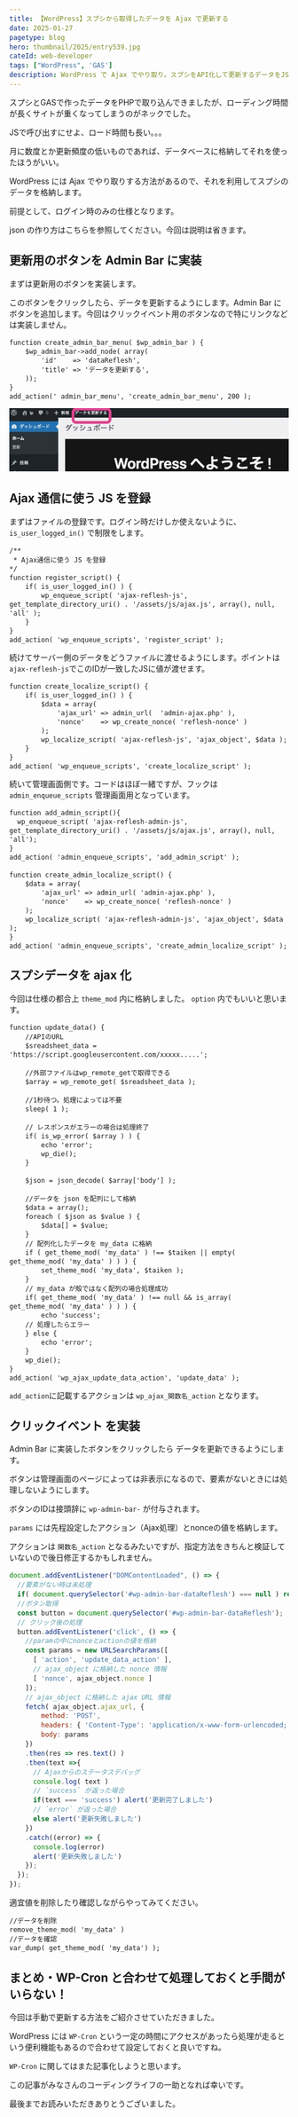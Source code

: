 ```yaml
---
title: 【WordPress】スプシから取得したデータを Ajax で更新する
date: 2025-01-27
pagetype: blog
hero: thumbnail/2025/entry539.jpg
cateId: web-developer
tags: ["WordPress", 'GAS']
description: WordPress で Ajax でやり取り。スプシをAPI化して更新するデータをJSONで取得しDBに格納します。
---
```

スプシとGASで作ったデータをPHPで取り込んできましたが、ローディング時間が長くサイトが重くなってしまうのがネックでした。

JSで呼び出すにせよ、ロード時間も長い。。。

月に数度とか更新頻度の低いものであれば、データベースに格納してそれを使ったほうがいい。

WordPress には Ajax でやり取りする方法があるので、それを利用してスプシのデータを格納します。

<prof></prof>

前提として、ログイン時のみの仕様となります。

json の作り方はこちらを参照してください。今回は説明は省きます。

<card id="/blogs/entry481/"></card>

## 更新用のボタンを Admin Bar に実装
まずは更新用のボタンを実装します。

このボタンをクリックしたら、データを更新するようにします。Admin Bar にボタンを追加します。今回はクリックイベント用のボタンなので特にリンクなどは実装しません。
```PHP:title=function.php
function create_admin_bar_menu( $wp_admin_bar ) {
	$wp_admin_bar->add_node( array(
		'id'    => 'dataReflesh',
		'title' => 'データを更新する',
	));
}
add_action(' admin_bar_menu', 'create_admin_bar_menu', 200 );
```

![更新用のボタンを Admin Bar に実装](./images/2025/01/entry539-1.jpg)
## Ajax 通信に使う JS を登録

まずはファイルの登録です。ログイン時だけしか使えないように、`is_user_logged_in()` で制限をします。

```PHP:title=function.php
/**
 * Ajax通信に使う JS を登録
*/
function register_script() {
	if( is_user_logged_in() ) {
		wp_enqueue_script( 'ajax-reflesh-js', get_template_directory_uri() . '/assets/js/ajax.js', array(), null, 'all' );
	}
}
add_action( 'wp_enqueue_scripts', 'register_script' );
```

続けてサーバー側のデータをどうファイルに渡せるようにします。ポイントは`ajax-reflesh-js`でこのIDが一致したJSに値が渡せます。
```PHP:title=function.php
function create_localize_script() {
	if( is_user_logged_in() ) {
		$data = array(
			'ajax_url' => admin_url(  'admin-ajax.php' ),
			'nonce'    => wp_create_nonce( 'reflesh-nonce' )
		);
		wp_localize_script( 'ajax-reflesh-js', 'ajax_object', $data );
	}
}
add_action( 'wp_enqueue_scripts', 'create_localize_script' );
```
続いて管理画面側です。コードはほぼ一緒ですが、フックは `admin_enqueue_scripts` 管理画面用となっています。
```PHP:title=function.php
function add_admin_script(){
  wp_enqueue_script( 'ajax-reflesh-admin-js', get_template_directory_uri() . '/assets/js/ajax.js', array(), null, 'all');
}
add_action( 'admin_enqueue_scripts', 'add_admin_script' );

function create_admin_localize_script() {
	$data = array(
		'ajax_url' => admin_url( 'admin-ajax.php' ),
		'nonce'    => wp_create_nonce( 'reflesh-nonce' )
	);
	wp_localize_script( 'ajax-reflesh-admin-js', 'ajax_object', $data );
}
add_action( 'admin_enqueue_scripts', 'create_admin_localize_script' );
```
## スプシデータを ajax 化
今回は仕様の都合上 `theme_mod` 内に格納しました。 `option` 内でもいいと思います。
```PHP:title=function.php
function update_data() {
	//APIのURL
	$sreadsheet_data = 'https://script.googleusercontent.com/xxxxx.....';

	//外部ファイルはwp_remote_getで取得できる
	$array = wp_remote_get( $sreadsheet_data );

	//1秒待つ。処理によっては不要
	sleep( 1 );

	// レスポンスがエラーの場合は処理終了
	if( is_wp_error( $array ) ) {
		echo 'error';
		wp_die();
	}

	$json = json_decode( $array['body'] );

	//データを json を配列にして格納
	$data = array();
	foreach ( $json as $value ) {
		$data[] = $value;
	}
	// 配列化したデータを my_data に格納
	if ( get_theme_mod( 'my_data' ) !== $taiken || empty( get_theme_mod( 'my_data' ) ) ) {
		set_theme_mod( 'my_data', $taiken );
	}
	// my_data が殻ではなく配列の場合処理成功
	if( get_theme_mod( 'my_data' ) !== null && is_array( get_theme_mod( 'my_data' ) ) ) {
		echo 'success';
	// 処理したらエラー
	} else {
		echo 'error';
	}
	wp_die();
}
add_action( 'wp_ajax_update_data_action', 'update_data' );
```
`add_action`に記載するアクションは `wp_ajax_関数名_action` となります。

## クリックイベント を実装
Admin Bar に実装したボタンをクリックしたら データを更新できるようにします。

ボタンは管理画面のページによっては非表示になるので、要素がないときには処理しないようにします。

ボタンのIDは接頭辞に `wp-admin-bar-` が付与されます。

`params` には先程設定したアクション（Ajax処理）とnonceの値を格納します。

アクションは `関数名_action` となるみたいですが、指定方法をきちんと検証していないので後日修正するかもしれません。

```js:title=ajax.js
document.addEventListener("DOMContentLoaded", () => {
  //要素がない時は未処理
  if( document.querySelector('#wp-admin-bar-dataReflesh') === null ) return;
  //ボタン取得
  const button = document.querySelector('#wp-admin-bar-dataReflesh');
  // クリック後の処理
  button.addEventListener('click', () => {
    //paramの中にnonceとactionの値を格納
    const params = new URLSearchParams([
      [ 'action', 'update_data_action' ],
      // ajax_object に格納した nonce 情報
      [ 'nonce', ajax_object.nonce ]
    ]);
    // ajax_object に格納した ajax URL 情報
    fetch( ajax_object.ajax_url, {
        method: 'POST',
        headers: { 'Content-Type': 'application/x-www-form-urlencoded; charset=UTF-8' },
        body: params
    })
    .then(res => res.text() )
    .then(text =>{
      // Ajaxからのステータスデバッグ
      console.log( text )
      // `success` が返った場合
      if(text === 'success') alert('更新完了しました')
      // `error` が返った場合
      else alert('更新失敗しました')
    })
    .catch((error) => {
      console.log(error)
      alert('更新失敗しました')
    });
  });
});
```
適宜値を削除したり確認しながらやってみてください。
```php:title=function.php
//データを削除
remove_theme_mod( 'my_data' )
//データを確認
var_dump( get_theme_mod( 'my_data') );
```
## まとめ・WP-Cron と合わせて処理しておくと手間がいらない！
今回は手動で更新する方法をご紹介させていただきました。

WordPress には `WP-Cron` という一定の時間にアクセスがあったら処理が走るという便利機能もあるので合わせて設定しておくと良いですね。

`WP-Cron` に関してはまた記事化しようと思います。

この記事がみなさんのコーディングライフの一助となれば幸いです。

最後までお読みいただきありとうございました。
